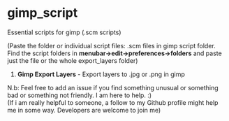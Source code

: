 # gimp_script
Essential scripts for gimp (.scm scripts)

(Paste the folder or individual script files: .scm files in gimp script folder. Find the script folders in **menubar->edit->preferences->folders** and paste just the file or the whole export_layers folder)

1. <b>Gimp Export Layers</b> - Export layers to .jpg or .png in gimp

N.b: Feel free to add an issue if you find something unusual or something bad or something not friendly. I am here to help. :)
<br>(If i am really helpful to someone, a follow to my Github profile might help me in some way. Developers are welcome to join me)
